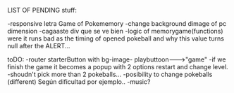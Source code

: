 LIST OF PENDING stuff:


-responsive letra Game of Pokememory
-change background dimage of pc dimension
-cagaaste div que se ve bien
-logic of memorygame(functions) were it runs bad as the 
timing of opened pokeball and why this value turns null after the ALERT... 

toDO:
-router starterButton with bg-image- playbuttoon--->"game"
 -if we finish the game it becomes a popup with 2 options restart and change level.
 -shoudn't pick more than 2 pokeballs...
 -posibility to change pokeballs (different) Según dificultad por ejemplo..
 -music?